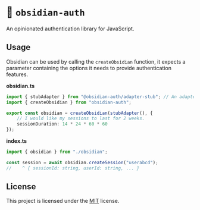 # 👮 `obsidian-auth`

An opinionated authentication library for JavaScript.

## Usage

Obsidian can be used by calling the `createObsidian` function, it expects a parameter containing the options it needs
to provide authentication features.

**obsidian.ts**
```ts
import { stubAdapter } from "@obsidian-auth/adapter-stub"; // An adapter that does nothing.
import { createObsidian } from "obsidian-auth";

export const obsidian = createObsidian(stubAdapter(), {
    // I would like my sessions to last for 2 weeks.
    sessionDuration: 14 * 24 * 60 * 60
});
```

**index.ts**
```ts
import { obsidian } from "./obsidian";

const session = await obsidian.createSession("userabcd");
//    ^ { sessionId: string, userId: string, ... }
```

## License

This project is licensed under the [MIT](https://choosealicense.com/licenses/mit/) license.